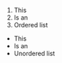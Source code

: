 <ol>
    <li>This</li>
    <li>Is an</li>
    <li>Ordered list</li>
</ol>
<ul>
    <li>This</li>
    <li>Is an</li>
    <li>Unordered list</li>
</ul>
